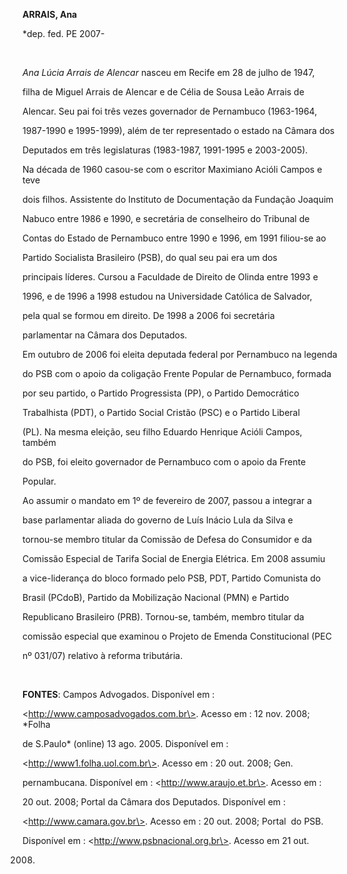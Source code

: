 **ARRAIS, Ana**



\*dep. fed. PE 2007-



 



*Ana Lúcia Arrais de Alencar* nasceu em Recife em 28 de julho de 1947,

filha de Miguel Arrais de Alencar e de Célia de Sousa Leão Arrais de

Alencar. Seu pai foi três vezes governador de Pernambuco (1963-1964,

1987-1990 e 1995-1999), além de ter representado o estado na Câmara dos

Deputados em três legislaturas (1983-1987, 1991-1995 e 2003-2005).



Na década de 1960 casou-se com o escritor Maximiano Acióli Campos e teve

dois filhos. Assistente do Instituto de Documentação da Fundação Joaquim

Nabuco entre 1986 e 1990, e secretária de conselheiro do Tribunal de

Contas do Estado de Pernambuco entre 1990 e 1996, em 1991 filiou-se ao

Partido Socialista Brasileiro (PSB), do qual seu pai era um dos

principais líderes. Cursou a Faculdade de Direito de Olinda entre 1993 e

1996, e de 1996 a 1998 estudou na Universidade Católica de Salvador,

pela qual se formou em direito. De 1998 a 2006 foi secretária

parlamentar na Câmara dos Deputados.



Em outubro de 2006 foi eleita deputada federal por Pernambuco na legenda

do PSB com o apoio da coligação Frente Popular de Pernambuco, formada

por seu partido, o Partido Progressista (PP), o Partido Democrático

Trabalhista (PDT), o Partido Social Cristão (PSC) e o Partido Liberal

(PL). Na mesma eleição, seu filho Eduardo Henrique Acióli Campos, também

do PSB, foi eleito governador de Pernambuco com o apoio da Frente

Popular.



Ao assumir o mandato em 1º de fevereiro de 2007, passou a integrar a

base parlamentar aliada do governo de Luís Inácio Lula da Silva e

tornou-se membro titular da Comissão de Defesa do Consumidor e da

Comissão Especial de Tarifa Social de Energia Elétrica. Em 2008 assumiu

a vice-liderança do bloco formado pelo PSB, PDT, Partido Comunista do

Brasil (PCdoB), Partido da Mobilização Nacional (PMN) e Partido

Republicano Brasileiro (PRB). Tornou-se, também, membro titular da

comissão especial que examinou o Projeto de Emenda Constitucional (PEC

nº 031/07) relativo à reforma tributária.



 



**FONTES**: Campos Advogados. Disponível em :

\<http://www.camposadvogados.com.br\>. Acesso em : 12 nov. 2008; *Folha

de S.Paulo* (online) 13 ago. 2005. Disponível em :

\<http://www1.folha.uol.com.br\>. Acesso em : 20 out. 2008; Gen.

pernambucana. Disponível em : \<http://www.araujo.et.br\>. Acesso em :

20 out. 2008; Portal da Câmara dos Deputados. Disponível em :

\<http://www.camara.gov.br\>. Acesso em : 20 out. 2008; Portal  do PSB.

Disponível em : \<http://www.psbnacional.org.br\>. Acesso em 21 out.

2008.



 

